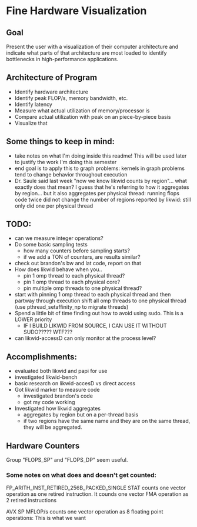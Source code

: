 # Fine Hardware Visualization
## Goal
Present the user with a visualization of their computer architecture and
indicate what parts of that architecture are most loaded to identify
bottlenecks in high-performance applications.

## Architecture of Program
 - Identify hardware architecture
 - Identify peak FLOP/s, memory bandwidth, etc.
 - Identify latency
 - Measure what actual utilization of memory/processor is
 - Compare actual utilization with peak on an piece-by-piece basis
 - Visualize that

## Some things to keep in mind:
 - take notes on what I'm doing inside this readme! This will be used later to
   justify the work I'm doing this semester
 - end goal is to apply this to graph problems: kernels in graph problems tend
   to change behavior throughout execution
 - Dr. Saule said last week "now we know likwid counts by region"... what
   exactly does that mean? I guess that he's referring to how it aggregates by
   region... but it also aggregates per physical thread: running flops code
   twice did not change the number of regions reported by likwid: still only
   did one per physical thread

## TODO:
 - can we measure integer operations?
 - Do some basic sampling tests
	 - how many counters before sampling starts?
	 - if we add a TON of counters, are results similar?
 - check out brandon's bw and lat code, report on that
 - How does likwid behave when you..
 	- pin 1 omp thread to each physical thread? 
 	- pin 1 omp thread to each physical core?
 	- pin multiple omp threads to one physical thread?
  - start with pinning 1 omp thread to each physical thread and then partway
    through execution shift all omp threads to one physical thread (use
    pthread_setaffinity_np to migrate threads)
 - Spend a little bit of time finding out how to avoid using sudo. This is a
   LOWER priority
	 - IF I BUILD LIKWID FROM SOURCE, I CAN USE IT WITHOUT SUDO????? WTF???
 -  can likwid-accessD can only monitor at the process level?

## Accomplishments:
 - evaluated both likwid and papi for use
 - investigated likwid-bench
 - basic research on likwid-accesD vs direct access
 - Got likwid marker to measure code
   - investigated brandon's code
   - got my code working
 - Investigated how likwid aggregates
   - aggregates by region but on a per-thread basis
   - if two regions have the same name and they are on the same thread, they
     will be aggregated.

## Hardware Counters
Group "FLOPS_SP" and "FLOPS_DP" seem useful.

### Some notes on what does and doesn't get counted:
FP_ARITH_INST_RETIRED_256B_PACKED_SINGLE STAT counts one vector operation as
one retired instruction. 
It counds one vector FMA operation as 2 retired instructions

AVX SP MFLOP/s counts one vector operation as 8 floating point operations: This
is what we want

